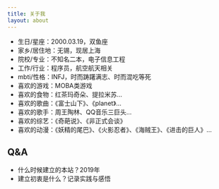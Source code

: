 ```yaml
---
title: 关于我
layout: about
---
```


* 生日/星座：2000.03.19，双鱼座
* 家乡/居住地：无锡，现居上海
* 院校/专业：不知名二本，电子信息工程
* 工作/行业：程序员，航空航天相关
* mbti/性格：INFJ，时而踌躇满志、时而混吃等死
* 喜欢的游戏：MOBA类游戏
* 喜欢的食物：红茶玛奇朵、提拉米苏...
* 喜欢的歌曲：《富士山下》、《planet》...
* 喜欢的歌手：周王陶林、QQ音乐三巨头...
* 喜欢的综艺：《奇葩说》、《非正式会谈》
* 喜欢的动漫：《妖精的尾巴》、《火影忍者》、《海贼王》、《进击的巨人》...

## Q&A

* 什么时候建立的本站？2019年
* 建立初衷是什么？记录实践与感悟
